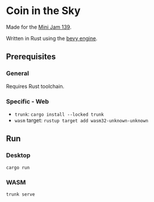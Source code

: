 # Coin in the Sky

Made for the [Mini Jam 139](https://itch.io/jam/mini-jam-139-fae).

Written in Rust using the [bevy engine](https://bevyengine.org/).

## Prerequisites

### General

Requires Rust toolchain.

### Specific - Web

* `trunk`: `cargo install --locked trunk`
* `wasm` target: `rustup target add wasm32-unknown-unknown`

## Run

### Desktop

`cargo run`

### WASM

`trunk serve`
